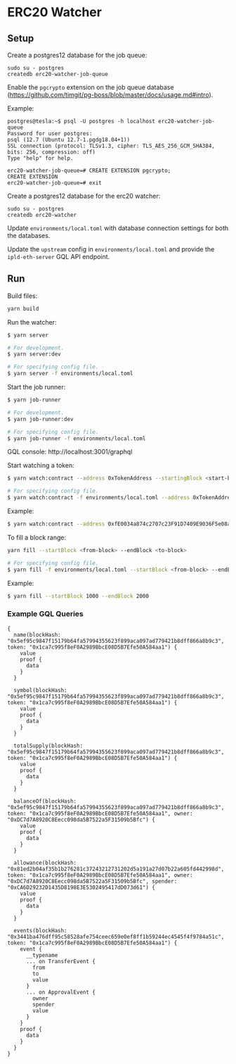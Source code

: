 # ERC20 Watcher

## Setup

Create a postgres12 database for the job queue:

```
sudo su - postgres
createdb erc20-watcher-job-queue
```

Enable the `pgcrypto` extension on the job queue database (https://github.com/timgit/pg-boss/blob/master/docs/usage.md#intro).

Example:

```
postgres@tesla:~$ psql -U postgres -h localhost erc20-watcher-job-queue
Password for user postgres:
psql (12.7 (Ubuntu 12.7-1.pgdg18.04+1))
SSL connection (protocol: TLSv1.3, cipher: TLS_AES_256_GCM_SHA384, bits: 256, compression: off)
Type "help" for help.

erc20-watcher-job-queue=# CREATE EXTENSION pgcrypto;
CREATE EXTENSION
erc20-watcher-job-queue=# exit
```

Create a postgres12 database for the erc20 watcher:

```
sudo su - postgres
createdb erc20-watcher
```

Update `environments/local.toml` with database connection settings for both the databases.

Update the `upstream` config in `environments/local.toml` and provide the `ipld-eth-server` GQL API endpoint.

## Run

Build files:

```bash
yarn build
```

Run the watcher:

```bash
$ yarn server

# For development.
$ yarn server:dev

# For specifying config file.
$ yarn server -f environments/local.toml
```

Start the job runner:

```bash
$ yarn job-runner

# For development.
$ yarn job-runner:dev

# For specifying config file.
$ yarn job-runner -f environments/local.toml
```

GQL console: http://localhost:3001/graphql

Start watching a token:

```bash
$ yarn watch:contract --address 0xTokenAddress --startingBlock <start-block>

# For specifying config file.
$ yarn watch:contract -f environments/local.toml --address 0xTokenAddress --startingBlock <start-block>
```

Example:

```bash
$ yarn watch:contract --address 0xfE0034a874c2707c23F91D7409E9036F5e08ac34 --startingBlock 100
```

To fill a block range:

```bash
yarn fill --startBlock <from-block> --endBlock <to-block>

# For specifying config file.
$ yarn fill -f environments/local.toml --startBlock <from-block> --endBlock <to-block>
```

Example:

```bash
$ yarn fill --startBlock 1000 --endBlock 2000
```

### Example GQL Queries

```text
{
  name(blockHash: "0x5ef95c9847f15179b64fa57994355623f899aca097ad779421b8dff866a8b9c3", token: "0x1ca7c995f8eF0A2989BbcE08D5B7Efe50A584aa1") {
    value
    proof {
      data
    }
  }

  symbol(blockHash: "0x5ef95c9847f15179b64fa57994355623f899aca097ad779421b8dff866a8b9c3", token: "0x1ca7c995f8eF0A2989BbcE08D5B7Efe50A584aa1") {
    value
    proof {
      data
    }
  }

  totalSupply(blockHash: "0x5ef95c9847f15179b64fa57994355623f899aca097ad779421b8dff866a8b9c3", token: "0x1ca7c995f8eF0A2989BbcE08D5B7Efe50A584aa1") {
    value
    proof {
      data
    }
  }

  balanceOf(blockHash: "0x5ef95c9847f15179b64fa57994355623f899aca097ad779421b8dff866a8b9c3", token: "0x1ca7c995f8eF0A2989BbcE08D5B7Efe50A584aa1", owner: "0xDC7d7A8920C8Eecc098da5B7522a5F31509b5Bfc") {
    value
    proof {
      data
    }
  }

  allowance(blockHash: "0x81ed2b04af35b1b276281c37243212731202d5a191a27d07b22a605fd442998d", token: "0x1ca7c995f8eF0A2989BbcE08D5B7Efe50A584aa1", owner: "0xDC7d7A8920C8Eecc098da5B7522a5F31509b5Bfc", spender: "0xCA6D29232D1435D8198E3E5302495417dD073d61") {
    value
    proof {
      data
    }
  }

  events(blockHash: "0x3441ba476dff95c58528afe754ceec659e0ef8ff1b59244ec4545f4f9784a51c", token: "0x1ca7c995f8eF0A2989BbcE08D5B7Efe50A584aa1") {
    event {
      __typename
      ... on TransferEvent {
        from
        to
        value
      }
      ... on ApprovalEvent {
        owner
        spender
        value
      }
    }
    proof {
      data
    }
  }
}

```
